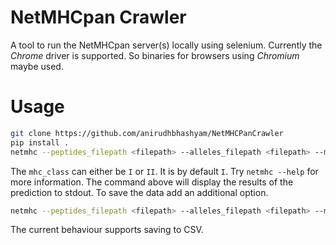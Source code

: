 # NetMHCpan Crawler

A tool to run the NetMHCpan server(s) locally using selenium.
Currently the *Chrome* driver is supported. So binaries for browsers using *Chromium* maybe used. 


# Usage

```sh
git clone https://github.com/anirudhbhashyam/NetMHCPanCrawler
pip install .
netmhc --peptides_filepath <filepath> --alleles_filepath <filepath> --mhc_class [-mhc] <class>
```
The `mhc_class` can either be `I` or `II`. It is by default `I`. Try `netmhc --help` for more information. The command above will display the results of the prediction to stdout.
To save the data add an additional option.

```sh
netmhc --peptides_filepath <filepath> --alleles_filepath <filepath> --mhc_class [-mhc] <class> --save_filepath [-sf] <filepath>
```
The current behaviour supports saving to CSV.
